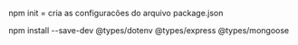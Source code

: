 npm init = cria as configuracões do arquivo package.json

npm install --save-dev @types/dotenv @types/express @types/mongoose